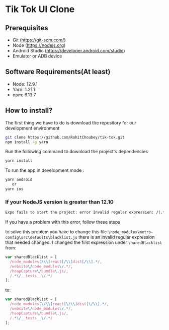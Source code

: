 # Tik Tok UI Clone

## Prerequisites

- Git (https://git-scm.com/)
- Node (https://nodejs.org)
- Android Studio (https://developer.android.com/studio)
- Emulator or ADB device

## Software Requirements(At least)
  - Node: 12.9.1
  - Yarn: 1.21.1
  - npm: 6.13.7

## How to install?

The first thing we have to do is download the repository for our development environment

```sh
git clone https://github.com/RohitChoubey/tik-tok.git
npm install -g yarn
```

Run the following command to download the project's dependencies

```sh
yarn install
```
To run the app in development mode :
```sh
yarn android
   or
yarn ios
```


### If your NodeJS version is greater than 12.10

```txt
Expo fails to start the project: error Invalid regular expression: /(.*\\__fixtures__
```

If you have a problem with this error, follow these steps

to solve this problem you have to change this file `\node_modules\metro-config\src\defaults\blacklist.js` there is an invalid regular expression that needed changed. I changed the first expression under `sharedBlacklist` from:

```js
var sharedBlacklist = [
  /node_modules[/\\]react[/\\]dist[/\\].*/,
  /website\/node_modules\/.*/,
  /heapCapture\/bundle\.js/,
  /.*\/__tests__\/.*/
];
```

to:

```js
var sharedBlacklist = [
  /node_modules[\/\\]react[\/\\]dist[\/\\].*/,
  /website\/node_modules\/.*/,
  /heapCapture\/bundle\.js/,
  /.*\/__tests__\/.*/
];
```
